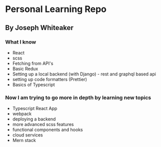 # Personal Learning Repo 

## By Joseph Whiteaker

### What I know

- React
- scss
- Fetching from API's
- Basic Redux
- Setting up a local backend (with Django) - rest and graphql based api
- setting up code formatters (Prettier) 
- Basics of Typescript 

### Now I am trying to go more in depth by learning new topics

- Typescript React App 
- webpack
- deploying a backend
- more advanced scss features
- functional components and hooks
- cloud services
- Mern stack
